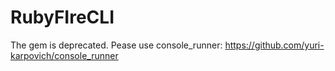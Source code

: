 # RubyFIreCLI
The gem is deprecated. Pease use console_runner: https://github.com/yuri-karpovich/console_runner
